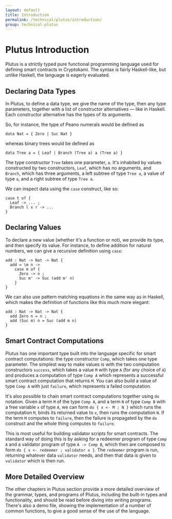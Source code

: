 ```yaml
---
layout: default
title: Introduction
permalink: /technical/plutus/introduction/
group: technical-plutus
---
```

<!-- Reviewed at f766612fb6c75b941cbe3c2d9c2db17dd2dc9bd3 -->

# Plutus Introduction

Plutus is a strictly typed pure functional programming language used for
defining smart contracts in Cryptokami. The syntax is fairly Haskell-like, but
unlike Haskell, the language is eagerly evaluated.

## Declaring Data Types

In Plutus, to define a data type, we give the name of the type, then any type
parameters, together with a list of constructor alternatives — like in Haskell.
Each constructor alternative has the types of its arguments.

So, for instance, the type of Peano numerals would be defined as

    data Nat = { Zero | Suc Nat }

whereas binary trees would be defined as

    data Tree a = { Leaf | Branch (Tree a) a (Tree a) }

The type constructor `Tree` takes one parameter, `a`. It's inhabited by values
constructed by two constructors, `Leaf`, which has no arguments, and `Branch`,
which has three arguments, a left subtree of type `Tree a`, a value of type `a`,
and a right subtree of type `Tree a`.

We can inspect data using the `case` construct, like so:

    case t of {
      Leaf -> ... ;
      Branch l x r -> ...
    }

## Declaring Values

To declare a new value (whether it's a function or not), we provide its type,
and then specify its value. For instance, to define addition for natural
numbers, we can give a recursive definition using `case`:

    add : Nat -> Nat -> Nat {
      add = \m n ->
        case m of {
          Zero -> n ;
          Suc m' -> Suc (add m' n)
        }
    }

We can also use pattern matching equations in the same way as in Haskell, which
makes the definition of functions like this much more elegant:

    add : Nat -> Nat -> Nat {
      add Zero n = n ;
      add (Suc m) n = Suc (add m n)
    }

## Smart Contract Computations

Plutus has one important type built into the language specific for smart
contract computations: the type constructor `Comp`, which takes one type
parameter. The simplest way to make values is with the two computation
constructors `success`, which takes a value `M` with type `A` (for any choice of
`A`) and produces a computation of type `Comp A` which represents a successful
smart contract computation that returns `M`. You can also build a value of type
`Comp A` with just `failure`, which represents a failed computation.

It's also possible to chain smart contract computations together using `do`
notation. Given a term `M` of the type `Comp A`, and a term `N` of type `Comp B`
with a free variable `x` of type `A`, we can form `do { x <- M ; N }` which runs
the computation `M`, binds its returned value to `x`, then runs the computation
`N`. If the term `M` computes to `failure`, then the failure is propagated by
the `do` construct and the whole thing computes to `failure`.

This is most useful for building validator scripts for smart contracts. The
standard way of doing this is by asking for a redeemer program of type `Comp A`
and a validator program of type `A -> Comp B`, which then are composed to form
`do { x <- redeemer ; validator x }`. The `redeemer` program is run, returning
whatever data `validator` needs, and then that data is given to `validator` 
which is then run.

## More Detailed Overview

The other chapters in Plutus section provide a more detailed overview of the
grammar, types, and programs of Plutus, including the built-in types and
functionality, and should be read before diving into writing programs. There's
also a demo file, showing the implementation of a number of common functions, to
give a good sense of the use of the language.
